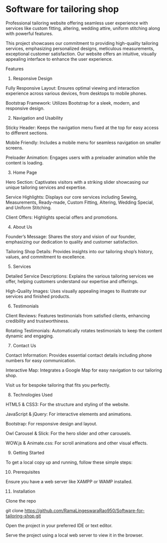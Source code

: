 # Software for tailoring shop
Professional tailoring website offering seamless user experience with services like custom fitting, altering, wedding attire, uniform stitching along with powerful features.

This project showcases our commitment to providing high-quality tailoring services, emphasizing personalized designs, meticulous measurements, exceptional customer satisfaction. Our website offers an intuitive, visually appealing interface to enhance the user experience.

Features
1. Responsive Design
   
Fully Responsive Layout: Ensures optimal viewing and interaction experience across various devices, from desktops to mobile phones.

Bootstrap Framework: Utilizes Bootstrap for a sleek, modern, and responsive design.

2. Navigation and Usability
   
Sticky Header: Keeps the navigation menu fixed at the top for easy access to different sections.

Mobile Friendly: Includes a mobile menu for seamless navigation on smaller screens.

Preloader Animation: Engages users with a preloader animation while the content is loading.

3. Home Page
   
Hero Section: Captivates visitors with a striking slider showcasing our unique tailoring services and expertise.

Service Highlights: Displays our core services including Sewing, Measurements, Ready-made, Custom Fitting, Altering, Wedding Special, and Uniform Stitching.

Client Offers: Highlights special offers and promotions.

4. About Us
   
Founder’s Message: Shares the story and vision of our founder, emphasizing our dedication to quality and customer satisfaction.

Tailoring Shop Details: Provides insights into our tailoring shop’s history, values, and commitment to excellence.

5. Services
   
Detailed Service Descriptions: Explains the various tailoring services we offer, helping customers understand our expertise and offerings.

High-Quality Images: Uses visually appealing images to illustrate our services and finished products.

6. Testimonials
   
Client Reviews: Features testimonials from satisfied clients, enhancing credibility and trustworthiness.

Rotating Testimonials: Automatically rotates testimonials to keep the content dynamic and engaging.

7. Contact Us
    
Contact Information: Provides essential contact details including phone numbers for easy communication.

Interactive Map: Integrates a Google Map for easy navigation to our tailoring shop.

Visit us for bespoke tailoring that fits you perfectly.

8. Technologies Used
   
HTML5 & CSS3: For the structure and styling of the website.

JavaScript & jQuery: For interactive elements and animations.

Bootstrap: For responsive design and layout.

Owl Carousel & Slick: For the hero slider and other carousels.

WOW.js & Animate.css: For scroll animations and other visual effects.

9. Getting Started
    
To get a local copy up and running, follow these simple steps:

10. Prerequisites
    
Ensure you have a web server like XAMPP or WAMP installed.

11. Installation
    
Clone the repo

git clone https://github.com/RamaLingeswaraRao950/Software-for-tailoring-shop.git

Open the project in your preferred IDE or text editor.

Serve the project using a local web server to view it in the browser.
